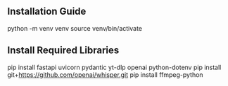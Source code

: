 ## Installation Guide

python -m venv venv
source venv/bin/activate 

## Install Required Libraries
pip install fastapi uvicorn pydantic yt-dlp openai python-dotenv
pip install git+https://github.com/openai/whisper.git
pip install ffmpeg-python